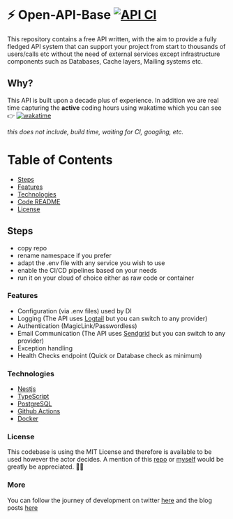 # ⚡ Open-API-Base [![API CI](https://github.com/czioutas/open-api-base/actions/workflows/ci.yml/badge.svg?branch=main)](https://github.com/czioutas/open-api-base/actions/workflows/ci.yml)

This repository contains a free API written, with the aim to provide a fully fledged API system that can support your project from start to thousands of users/calls etc without the need of external services except infrastructure components such as Databases, Cache layers, Mailing systems etc.

## Why?

This API is built upon a decade plus of experience.
In addition we are real time capturing the **active** coding hours using wakatime which you can see 👉 [![wakatime](https://wakatime.com/badge/github/czioutas/open-api-base.svg)](https://wakatime.com/badge/github/czioutas/open-api-base)

_this does not include, build time, waiting for CI, googling, etc._

# Table of Contents

- [Steps](#steps)
- [Features](#features)
- [Technologies](#technologies)
- [Code README](core/README.md)
- [License](#license)

## Steps

- copy repo
- rename namespace if you prefer
- adapt the .env file with any service you wish to use
- enable the CI/CD pipelines based on your needs
- run it on your cloud of choice either as raw code or container

### Features

- Configuration (via .env files) used by DI
- Logging (The API uses [Logtail](https://betterstack.com/) but you can switch to any provider)
- Authentication (MagicLink/Passwordless)
- Email Communication (The API uses [Sendgrid](https://sendgrid.com/) but you can switch to any provider)
- Exception handling
- Health Checks endpoint (Quick or Database check as minimum)

### Technologies

- [Nestjs](https://nestjs.com/)
- [TypeScript](https://www.typescriptlang.org/)
- [PostgreSQL](https://www.postgresql.org/)
- [Github Actions](https://github.com/features/actions)
- [Docker](https://www.docker.com/)

### License

This codebase is using the MIT License and therefore is available to be used however the actor decides.
A mention of this [repo](https://github.com/czioutas/open-api-base) or [myself](https://twitter.com/czioutas) would be greatly be appreciated. 🙇‍♂️

### More

You can follow the journey of development on twitter [here](https://twitter.com/czioutas/thread/1696242160536797467) and the blog posts [here](https://openapibase.com/blog/)
